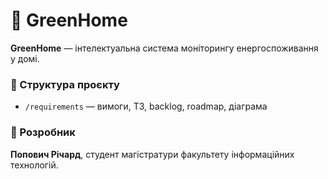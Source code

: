 # 🌿 GreenHome

**GreenHome** — інтелектуальна система моніторингу енергоспоживання у домі.

### 📁 Структура проєкту
- `/requirements` — вимоги, ТЗ, backlog, roadmap, діаграма

### 👤 Розробник
**Попович Річард**, студент магістратури факультету інформаційних технологій.
